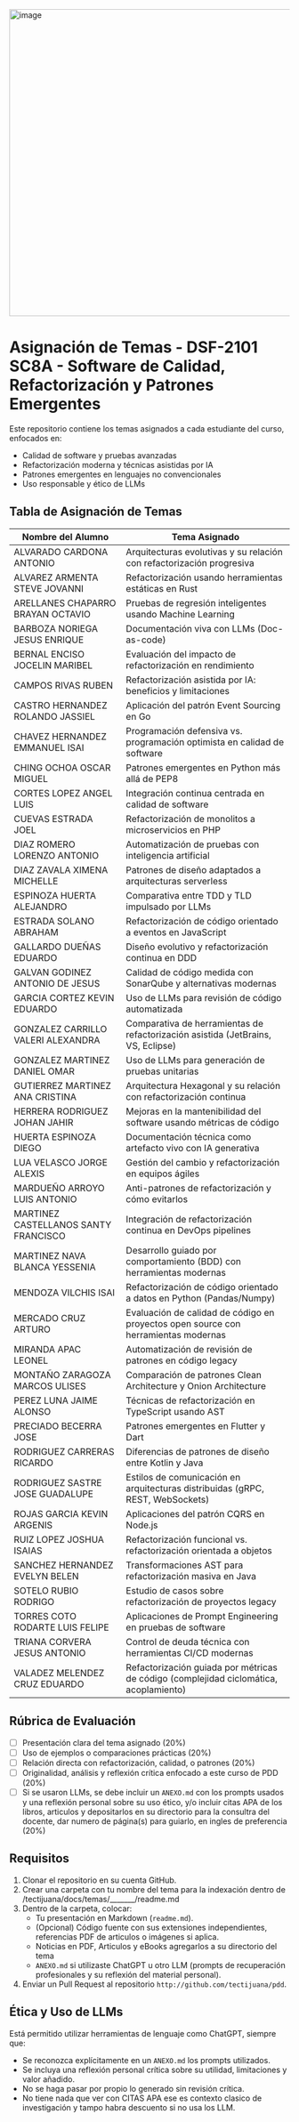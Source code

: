 <img width="525" height="552" alt="image" src="https://github.com/user-attachments/assets/59ebe06d-abf7-4fcd-87da-d6f261e39454" />


# Asignación de Temas - DSF-2101 SC8A - Software de Calidad, Refactorización y Patrones Emergentes

Este repositorio contiene los temas asignados a cada estudiante del curso, enfocados en:

- Calidad de software y pruebas avanzadas
- Refactorización moderna y técnicas asistidas por IA
- Patrones emergentes en lenguajes no convencionales
- Uso responsable y ético de LLMs

## Tabla de Asignación de Temas
| Nombre del Alumno | Tema Asignado |
|-------------------|---------------|
| ALVARADO CARDONA ANTONIO | Arquitecturas evolutivas y su relación con refactorización progresiva |
| ALVAREZ ARMENTA STEVE JOVANNI | Refactorización usando herramientas estáticas en Rust |
| ARELLANES CHAPARRO BRAYAN OCTAVIO | Pruebas de regresión inteligentes usando Machine Learning |
| BARBOZA NORIEGA JESUS ENRIQUE | Documentación viva con LLMs (Doc-as-code) |
| BERNAL ENCISO JOCELIN MARIBEL | Evaluación del impacto de refactorización en rendimiento |
| CAMPOS RIVAS RUBEN | Refactorización asistida por IA: beneficios y limitaciones |
| CASTRO HERNANDEZ ROLANDO JASSIEL | Aplicación del patrón Event Sourcing en Go |
| CHAVEZ HERNANDEZ EMMANUEL ISAI | Programación defensiva vs. programación optimista en calidad de software |
| CHING OCHOA OSCAR MIGUEL | Patrones emergentes en Python más allá de PEP8 |
| CORTES LOPEZ ANGEL LUIS | Integración continua centrada en calidad de software |
| CUEVAS ESTRADA JOEL | Refactorización de monolitos a microservicios en PHP |
| DIAZ ROMERO LORENZO ANTONIO | Automatización de pruebas con inteligencia artificial |
| DIAZ ZAVALA XIMENA MICHELLE | Patrones de diseño adaptados a arquitecturas serverless |
| ESPINOZA HUERTA ALEJANDRO | Comparativa entre TDD y TLD impulsado por LLMs |
| ESTRADA SOLANO ABRAHAM | Refactorización de código orientado a eventos en JavaScript |
| GALLARDO DUEÑAS EDUARDO | Diseño evolutivo y refactorización continua en DDD |
| GALVAN GODINEZ ANTONIO DE JESUS | Calidad de código medida con SonarQube y alternativas modernas |
| GARCIA CORTEZ KEVIN EDUARDO | Uso de LLMs para revisión de código automatizada |
| GONZALEZ CARRILLO VALERI ALEXANDRA | Comparativa de herramientas de refactorización asistida (JetBrains, VS, Eclipse) |
| GONZALEZ MARTINEZ DANIEL OMAR | Uso de LLMs para generación de pruebas unitarias |
| GUTIERREZ MARTINEZ ANA CRISTINA | Arquitectura Hexagonal y su relación con refactorización continua |
| HERRERA RODRIGUEZ JOHAN JAHIR | Mejoras en la mantenibilidad del software usando métricas de código |
| HUERTA ESPINOZA DIEGO | Documentación técnica como artefacto vivo con IA generativa |
| LUA VELASCO JORGE ALEXIS | Gestión del cambio y refactorización en equipos ágiles |
| MARDUEÑO ARROYO LUIS ANTONIO | Anti-patrones de refactorización y cómo evitarlos |
| MARTINEZ CASTELLANOS SANTY FRANCISCO | Integración de refactorización continua en DevOps pipelines |
| MARTINEZ NAVA BLANCA YESSENIA | Desarrollo guiado por comportamiento (BDD) con herramientas modernas |
| MENDOZA VILCHIS ISAI | Refactorización de código orientado a datos en Python (Pandas/Numpy) |
| MERCADO CRUZ ARTURO | Evaluación de calidad de código en proyectos open source con herramientas modernas |
| MIRANDA APAC LEONEL | Automatización de revisión de patrones en código legacy |
| MONTAÑO ZARAGOZA MARCOS ULISES | Comparación de patrones Clean Architecture y Onion Architecture |
| PEREZ LUNA JAIME ALONSO | Técnicas de refactorización en TypeScript usando AST |
| PRECIADO BECERRA JOSE | Patrones emergentes en Flutter y Dart |
| RODRIGUEZ CARRERAS RICARDO | Diferencias de patrones de diseño entre Kotlin y Java |
| RODRIGUEZ SASTRE JOSE GUADALUPE | Estilos de comunicación en arquitecturas distribuidas (gRPC, REST, WebSockets) |
| ROJAS GARCIA KEVIN ARGENIS | Aplicaciones del patrón CQRS en Node.js |
| RUIZ LOPEZ JOSHUA ISAIAS | Refactorización funcional vs. refactorización orientada a objetos |
| SANCHEZ HERNANDEZ EVELYN BELEN | Transformaciones AST para refactorización masiva en Java |
| SOTELO RUBIO RODRIGO | Estudio de casos sobre refactorización de proyectos legacy |
| TORRES COTO RODARTE LUIS FELIPE | Aplicaciones de Prompt Engineering en pruebas de software |
| TRIANA CORVERA JESUS ANTONIO | Control de deuda técnica con herramientas CI/CD modernas |
| VALADEZ MELENDEZ CRUZ EDUARDO | Refactorización guiada por métricas de código (complejidad ciclomática, acoplamiento) |

## Rúbrica de Evaluación
- [ ] Presentación clara del tema asignado (20%)
- [ ] Uso de ejemplos o comparaciones prácticas (20%)
- [ ] Relación directa con refactorización, calidad, o patrones (20%)
- [ ] Originalidad, análisis y reflexión crítica enfocado a este curso de PDD (20%)
- [ ] Si se usaron LLMs, se debe incluir un `ANEXO.md` con los prompts usados y una reflexión personal sobre su uso ético, y/o incluir citas APA de los libros, articulos y depositarlos en su directorio para la consultra del docente, dar numero de página(s) para guiarlo, en ingles de preferencia (20%)

## Requisitos
1. Clonar el repositorio en su cuenta GitHub.
2. Crear una carpeta con tu nombre del tema para la indexación dentro de /tectijuana/docs/temas/_______/readme.md
3. Dentro de la carpeta, colocar:
   - Tu presentación en Markdown (`readme.md`).
   - (Opcional) Código fuente con sus extensiones independientes, referencias PDF de articulos o imágenes si aplica.
   - Noticias en PDF, Articulos y eBooks agregarlos a su directorio del tema
   - `ANEXO.md` si utilizaste ChatGPT u otro LLM (prompts de recuperación profesionales y su reflexión del material personal).
4. Enviar un Pull Request al repositorio `http://github.com/tectijuana/pdd`.

## Ética y Uso de LLMs
Está permitido utilizar herramientas de lenguaje como ChatGPT, siempre que:
- Se reconozca explícitamente en un `ANEXO.md` los prompts utilizados.
- Se incluya una reflexión personal crítica sobre su utilidad, limitaciones y valor añadido.
- No se haga pasar por propio lo generado sin revisión crítica.
- No tiene nada que ver con CITAS APA ese es contexto clasico de investigación y tampo habra descuento si no usa los LLM.
